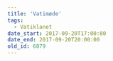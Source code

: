 ```yaml
---
title: 'Vatimøde'
tags:
  - Vatiklanet
date_start: 2017-09-20T17:00:00
date_end: 2017-09-20T20:00:00
old_id: 6879
---
```

